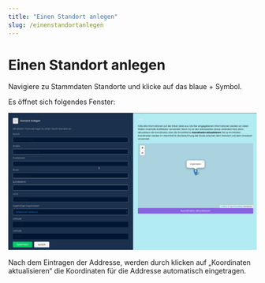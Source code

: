 ```yaml
---
title: "Einen Standort anlegen"
slug: /einenstandortanlegen
---
```


# Einen Standort anlegen

Navigiere zu Stammdaten  Standorte und klicke auf das blaue + Symbol.



Es öffnet sich folgendes Fenster:


![Standorte Erstellungsmenü](/img/image-19-1024x563.png)



Nach dem Eintragen der Addresse, werden durch klicken auf „Koordinaten aktualisieren“ die Koordinaten für die Addresse automatisch eingetragen.